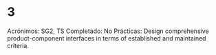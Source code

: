 # 3

Acrónimos: SG2, TS
Completado: No
Prácticas: Design comprehensive product-component interfaces in terms of established and maintained criteria.